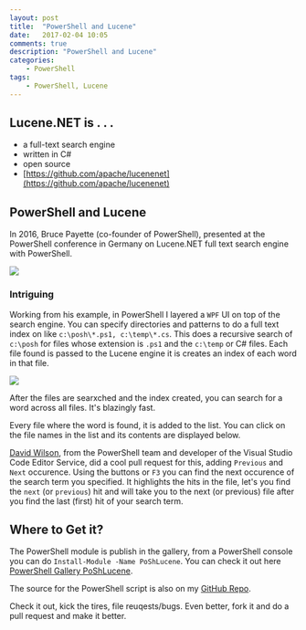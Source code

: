 ```yaml
---
layout: post
title:  "PowerShell and Lucene"
date:   2017-02-04 10:05
comments: true
description: "PowerShell and Lucene"
categories: 
    - PowerShell
tags: 
    - PowerShell, Lucene
---
```


## Lucene.NET is . . .

* a full-text search engine
* written in C#
* open source
* [https://github.com/apache/lucenenet](https://github.com/apache/lucenenet)

## PowerShell and Lucene
In 2016, Bruce Payette (co-founder of PowerShell), presented at the PowerShell conference in Germany on Lucene.NET full text search 
engine with PowerShell. 

[![](https://img.youtube.com/vi/WOEmlc3tkTU/0.jpg)](https://www.youtube.com/watch?v=WOEmlc3tkTU)

### Intriguing
Working from his example, in PowerShell I layered a `WPF` UI on top of the search engine. You can specify directories and patterns to do a full text index on like `c:\posh\*.ps1, c:\temp\*.cs`. This does a recursive search of  `c:\posh` for files whose extension is `.ps1` and the `c:\temp` or C# files. Each file found is passed to the Lucene engine it is creates an index of each word in that file. 

![](https://github.com/dfinke/PoShLucene/blob/master/media/PoshLuceneNextPref.gif?raw=true)

After the files are searxched and the index created, you can search for a word across all files. It's blazingly fast.

Every file where the word is found, it is added to the list. You can click on the file names in the list and its contents are displayed below.

[David Wilson](https://twitter.com/daviwil), from the PowerShell team and developer of the Visual Studio Code Editor Service, did a cool pull request for this, adding `Previous` and `Next` occurence. Using the buttons or `F3` you can find the next occurence of the search term you specified. It highlights the hits in the file, let's you find the `next` (or `previous`) hit and will take you to the next (or previous) file after you find the last (first) hit of your search term.

## Where to Get it?

The PowerShell module is publish in the gallery, from a PowerShell console you can do `Install-Module -Name PoShLucene`. You can check it out here [PowerShell Gallery PoShLucene](https://www.powershellgallery.com/packages/PoShLucene/1.0).

The source for the PowerShell script is also on my [GitHub Repo](https://github.com/dfinke/PoShLucene).

Check it out, kick the tires, file reuqests/bugs. Even better, fork it and do a pull request and make it better.